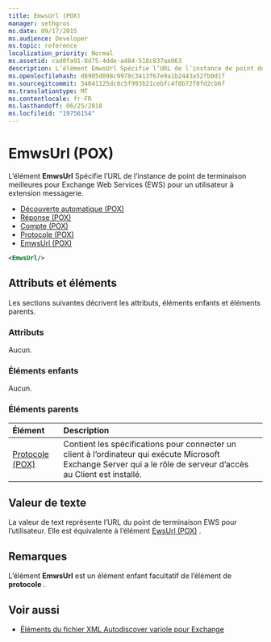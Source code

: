```yaml
---
title: EmwsUrl (POX)
manager: sethgros
ms.date: 09/17/2015
ms.audience: Developer
ms.topic: reference
localization_priority: Normal
ms.assetid: cad0fa91-8d75-4dde-a484-518c837ae063
description: L’élément EmwsUrl Spécifie l’URL de l’instance de point de terminaison meilleures pour Exchange Web Services (EWS) pour un utilisateur à extension messagerie.
ms.openlocfilehash: d8905d098c9978c3413f67e9a1b2443a52fb0d1f
ms.sourcegitcommit: 34041125dc8c5f993b21cebfc4f8b72f0fd2cb6f
ms.translationtype: MT
ms.contentlocale: fr-FR
ms.lasthandoff: 06/25/2018
ms.locfileid: "19756154"
---
```

# <a name="emwsurl-pox"></a>EmwsUrl (POX)

L’élément **EmwsUrl** Spécifie l’URL de l’instance de point de terminaison meilleures pour Exchange Web Services (EWS) pour un utilisateur à extension messagerie. 
  
- [Découverte automatique (POX)](autodiscover-pox.md) 
- [Réponse (POX)](response-pox.md) 
- [Compte (POX)](account-pox.md) 
- [Protocole (POX)](protocol-pox.md) 
- [EmwsUrl (POX)](emwsurl-pox.md)
  
```XML
<EmwsUrl/>
```

## <a name="attributes-and-elements"></a>Attributs et éléments

Les sections suivantes décrivent les attributs, éléments enfants et éléments parents.
  
### <a name="attributes"></a>Attributs

Aucun.
  
### <a name="child-elements"></a>Éléments enfants

Aucun.
  
### <a name="parent-elements"></a>Éléments parents

|**Élément**|**Description**|
|:-----|:-----|
|[Protocole (POX)](protocol-pox.md) <br/> |Contient les spécifications pour connecter un client à l’ordinateur qui exécute Microsoft Exchange Server qui a le rôle de serveur d’accès au Client est installé.  <br/> |
   
## <a name="text-value"></a>Valeur de texte

La valeur de text représente l’URL du point de terminaison EWS pour l’utilisateur. Elle est équivalente à l’élément [EwsUrl (POX)](ewsurl-pox.md) . 
  
## <a name="remarks"></a>Remarques

L’élément **EmwsUrl** est un élément enfant facultatif de l’élément de **protocole** . 
  
## <a name="see-also"></a>Voir aussi

- [Éléments du fichier XML Autodiscover variole pour Exchange](pox-autodiscover-xml-elements-for-exchange.md)

